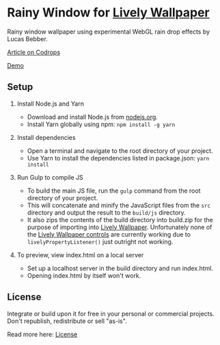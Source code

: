 # Rainy Window for [Lively Wallpaper](https://github.com/rocksdanister/lively)

Rainy window wallpaper using experimental WebGL rain drop effects by Lucas Bebber.

[Article on Codrops](http://tympanus.net/codrops/?p=25417)

[Demo](http://tympanus.net/Development/RainEffect/)

## Setup

1. Install Node.js and Yarn

    * Download and install Node.js from [nodejs.org](https://nodejs.org/).
    * Install Yarn globally using npm: `npm install -g yarn`

2. Install dependencies

    * Open a terminal and navigate to the root directory of your project.
    * Use Yarn to install the dependencies listed in package.json: `yarn install`

3. Run Gulp to compile JS

    * To build the main JS file, run the `gulp` command from the root directory of your project.
    * This will concatenate and minify the JavaScript files from the `src` directory and output the result to the `build/js` directory.
    * It also zips the contents of the build directory into build.zip for the purpose of importing into [Lively Wallpaper](https://github.com/rocksdanister/lively). Unfortunately none of the [Lively Wallpaper controls](https://github.com/rocksdanister/lively/wiki/Web-Guide-IV-:-Interaction) are currently working due to `livelyPropertyListener()` just outright not working.
  
4. To preview, view index.html on a local server

    * Set up a localhost server in the build directory and run index.html.
    * Opening index.html by itself won't work.

## License

Integrate or build upon it for free in your personal or commercial projects. Don't republish, redistribute or sell "as-is". 

Read more here: [License](https://opensource.org/license/mit)

